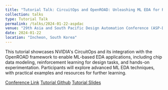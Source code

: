 ```yaml
---
title: "Tutorial Talk: CircuitOps and OpenROAD: Unleashing ML EDA for Research and Education"
collection: talks
type: Tutorial Talk
permalink: /talks/2024-01-22-aspdac
venue: "29th Asia and South Pacific Design Automation Conference (ASP-DAC)"
date: 2024-01-22
location: "Incheon, South Korea"
---
```


This tutorial showcases NVIDIA's CircuitOps and its integration with the OpenROAD framework to enable ML-based EDA applications, including chip data modeling, reinforcement learning for design tasks, and hands-on experimentation. Participants will explore advanced ML EDA techniques, with practical examples and resources for further learning.

[Conference Link](https://www.aspdac.com/aspdac2024/tutorial/index.html)
[Tutorial Github](https://github.com/ASU-VDA-Lab/ASP-DAC24-Tutorial)
[Tutorial Slides](https://github.com/ASU-VDA-Lab/ASP-DAC24-Tutorial/blob/main/ASP-DAC-24-Tutorial-CircuitOps-OpenROAD-v4.pptx)
